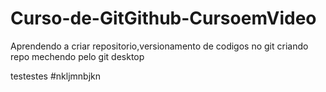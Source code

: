 # Curso-de-GitGithub-CursoemVideo
Aprendendo a criar repositorio,versionamento de codigos no git
criando repo mechendo pelo git desktop 

testestes
#nkljmnbjkn
